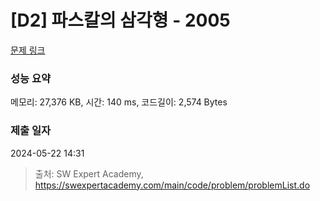 # [D2] 파스칼의 삼각형 - 2005 

[문제 링크](https://swexpertacademy.com/main/code/problem/problemDetail.do?contestProbId=AV5P0-h6Ak4DFAUq) 

### 성능 요약

메모리: 27,376 KB, 시간: 140 ms, 코드길이: 2,574 Bytes

### 제출 일자

2024-05-22 14:31



> 출처: SW Expert Academy, https://swexpertacademy.com/main/code/problem/problemList.do